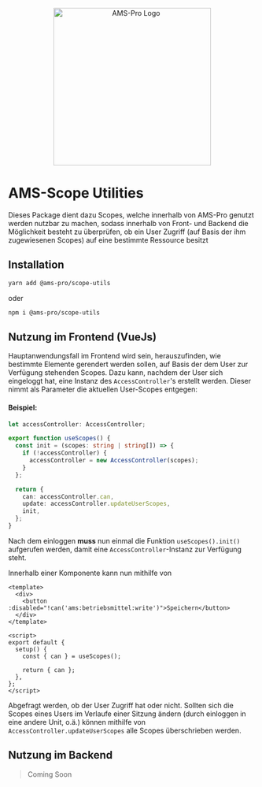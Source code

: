 <p align="center">
  <a href="https://ams-pro.de/" target="_blank"><img src="https://ams-pro.de/_nuxt/img/18dbf82.png" width="320" alt="AMS-Pro Logo" /></a>
</p>

# AMS-Scope Utilities

Dieses Package dient dazu Scopes, welche innerhalb von AMS-Pro genutzt werden nutzbar zu machen, sodass innerhalb von Front- und Backend die Möglichkeit besteht zu überprüfen, ob ein User Zugriff (auf Basis der ihm zugewiesenen Scopes) auf eine bestimmte Ressource besitzt

## Installation

```bash
yarn add @ams-pro/scope-utils
```

oder

```bash
npm i @ams-pro/scope-utils
```

## Nutzung im Frontend (VueJs)

Hauptanwendungsfall im Frontend wird sein, herauszufinden, wie bestimmte Elemente gerendert werden sollen, auf Basis der dem User zur Verfügung stehenden Scopes. Dazu kann, nachdem der User sich eingeloggt hat, eine Instanz des `AccessController`'s erstellt werden. Dieser nimmt als Parameter die aktuellen User-Scopes entgegen:

#### Beispiel:

```ts
let accessController: AccessController;

export function useScopes() {
  const init = (scopes: string | string[]) => {
    if (!accessController) {
      accessController = new AccessController(scopes);
    }
  };

  return {
    can: accessController.can,
    update: accessController.updateUserScopes,
    init,
  };
}
```

Nach dem einloggen **muss** nun einmal die Funktion `useScopes().init()` aufgerufen werden, damit eine `AccessController`-Instanz zur Verfügung steht.

Innerhalb einer Komponente kann nun mithilfe von

```vue
<template>
  <div>
    <button :disabled="!can('ams:betriebsmittel:write')">Speichern</button>
  </div>
</template>

<script>
export default {
  setup() {
    const { can } = useScopes();

    return { can };
  },
};
</script>
```

Abgefragt werden, ob der User Zugriff hat oder nicht. Sollten sich die Scopes eines Users im Verlaufe einer Sitzung ändern (durch einloggen in eine andere Unit, o.ä.) können mithilfe von `AccessController.updateUserScopes` alle Scopes überschrieben werden.

## Nutzung im Backend

> Coming Soon
